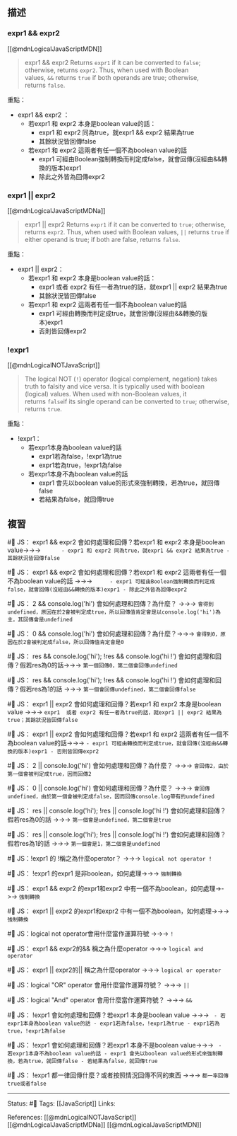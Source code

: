
## 描述


### expr1 && expr2 
[[@mdnLogicalJavaScriptMDN]]
> expr1 && expr2
> Returns `expr1` if it can be converted to `false`; otherwise, returns `expr2`. Thus, when used with Boolean values, `&&` returns `true` if both operands are true; otherwise, returns `false`.



重點：
- expr1 && expr2 ：
	- 若expr1 和 expr2 本身是boolean value的話：
		- expr1 和 expr2 同為true，就expr1 && expr2 結果為true
		- 其餘狀況皆回傳false
	- 若expr1 和 expr2 這兩者有任一個不為boolean value的話
		- expr1 可經由Boolean強制轉換而判定成false，就會回傳(沒經由&&轉換的版本)expr1
		- 除此之外皆為回傳expr2

### expr1 || expr2
[[@mdnLogicalJavaScriptMDNa]]
> expr1 || expr2
> Returns `expr1` if it can be converted to `true`; otherwise, returns `expr2`. Thus, when used with Boolean values, `||` returns `true` if either operand is true; if both are false, returns `false`.

重點：
- expr1 || expr2：
	- 若expr1 和 expr2 本身是boolean value的話：
		- expr1  或者 expr2 有任一者為true的話，就expr1 || expr2 結果為true
		- 其餘狀況皆回傳false
	- 若expr1 和 expr2 這兩者有任一個不為boolean value的話
		- expr1 可經由轉換而判定成true，就會回傳(沒經由&&轉換的版本)expr1
		- 否則皆回傳expr2


### !expr1

[[@mdnLogicalNOTJavaScript]]
> The logical NOT (`!`) operator (logical complement, negation) takes truth to falsity and vice versa. It is typically used with boolean (logical) values. When used with non-Boolean values, it returns `false`if its single operand can be converted to `true`; otherwise, returns `true`.


重點：
- !expr1：
	- 若expr1本身為boolean value的話
		- expr1若為false，!expr1為true
		- expr1若為true，!expr1為false
	- 若expr1本身不為boolean value的話
		- expr1 會先以boolean value的形式來強制轉換，若為true，就回傳false
		- 若結果為false，就回傳true

## 複習
#🧠 JS： expr1 && expr2 會如何處理和回傳？若expr1 和 expr2 本身是boolean value->->-> `		- expr1 和 expr2 同為true，就expr1 && expr2 結果為true - 其餘狀況皆回傳false`
<!--SR:!2022-12-06,20,250-->

#🧠 JS： expr1 && expr2 會如何處理和回傳？若expr1 和 expr2 這兩者有任一個不為boolean value的話 ->->-> `		- expr1 可經由Boolean強制轉換而判定成false，就會回傳(沒經由&&轉換的版本)expr1 - 除此之外皆為回傳expr2`
<!--SR:!2022-11-19,10,250-->

#🧠 JS： 2 && console.log('hi') 會如何處理和回傳？為什麼？ ->->-> `會得到undefined，原因在於2會被判定成true，所以回傳值肯定會是以console.log('hi')為主，其回傳會是undefined`
<!--SR:!2022-11-19,10,250-->


#🧠 JS： 0 && console.log('hi') 會如何處理和回傳？為什麼？->->-> `會得到0，原因在於2會被判定成false，所以回傳值肯定會是0`
<!--SR:!2022-11-18,9,250-->

#🧠 JS： res && console.log('hi');  !res && console.log('hi !') 會如何處理和回傳？假若res為0的話->->-> `第一個回傳0，第二個會回傳undefined`
<!--SR:!2022-11-19,10,250-->


#🧠 JS： res && console.log('hi');  !res && console.log('hi !') 會如何處理和回傳？假若res為1的話 ->->-> `第一個會回傳undefined，第二個會回傳false`
<!--SR:!2022-12-05,19,250-->



#🧠  JS： expr1 || expr2 會如何處理和回傳？若expr1 和 expr2 本身是boolean value ->->-> `expr1  或者 expr2 有任一者為true的話，就expr1 || expr2 結果為true；其餘狀況皆回傳false`
<!--SR:!2022-11-19,10,250-->

#🧠 JS： expr1 || expr2 會如何處理和回傳？若expr1 和 expr2 這兩者有任一個不為boolean value的話->->-> `- expr1 可經由轉換而判定成true，就會回傳(沒經由&&轉換的版本)expr1 - 否則皆回傳expr2`
<!--SR:!2022-11-19,10,250-->

#🧠 JS： 2 || console.log('hi') 會如何處理和回傳？為什麼？ ->->-> `會回傳2，由於第一個會被判定成true，因而回傳2`
<!--SR:!2022-11-18,9,250-->

#🧠 JS： 0 || console.log('hi') 會如何處理和回傳？為什麼？ ->->-> `會回傳undefined，由於第一個會被判定成false，因而回傳console.log帶有的undefined`
<!--SR:!2022-11-19,10,250-->

#🧠 JS： res || console.log('hi');  !res || console.log('hi !') 會如何處理和回傳？假若res為0的話 ->->-> `第一個會是undefined，第二個會是true`
<!--SR:!2022-12-10,23,250-->

#🧠 JS： res || console.log('hi');  !res || console.log('hi !') 會如何處理和回傳？假若res為1的話 ->->-> `第一個會是1，第二個會是undefined`
<!--SR:!2022-12-09,22,250-->


#🧠 JS：!expr1 的 !稱之為什麼operator？ ->->-> `logical not operator !`
<!--SR:!2022-12-08,21,250-->

#🧠 JS： !expr1  的expr1 是非boolean，如何處理->->-> `強制轉換`
<!--SR:!2022-12-06,20,250-->

#🧠 JS： expr1 && expr2  的expr1和expr2 中有一個不為boolean，如何處理->->-> `強制轉換`
<!--SR:!2022-12-04,18,250-->

#🧠 JS： expr1 || expr2  的expr1和expr2 中有一個不為boolean，如何處理->->-> `強制轉換`
<!--SR:!2022-11-19,10,250-->


#🧠 JS：logical not operator會用什麼當作運算符號 ->->-> `!`
<!--SR:!2022-11-18,9,250-->

#🧠 JS： expr1 && expr2的&& 稱之為什麼operator ->->-> `logical and operator`
<!--SR:!2022-12-10,23,250-->

#🧠 JS： expr1 || expr2的|| 稱之為什麼operator ->->-> `logical or operator`
<!--SR:!2022-12-05,19,250-->

#🧠 JS：logical "OR" operator 會用什麼當作運算符號？ ->->-> `||`
<!--SR:!2022-11-19,10,250-->


#🧠 JS：logical "And" operator 會用什麼當作運算符號？ ->->-> `&&`
<!--SR:!2022-11-19,10,250-->

#🧠 JS： !expr1 會如何處理和回傳？若expr1 本身是boolean value ->->-> `	- 若expr1本身為boolean value的話 - expr1若為false，!expr1為true - expr1若為true，!expr1為false`
<!--SR:!2022-11-18,9,250-->


#🧠 JS： !expr1 會如何處理和回傳？若expr1 本身不是boolean value->->-> `	- 若expr1本身不為boolean value的話 - expr1 會先以boolean value的形式來強制轉換，若為true，就回傳false - 若結果為false，就回傳true`
<!--SR:!2022-12-04,18,250-->

#🧠 JS： !expr1 都一律回傳什麼？或者按照情況回傳不同的東西 ->->-> `都一率回傳true或者false`
<!--SR:!2022-12-08,21,250-->

---
Status: #🌱 
Tags:
[[JavaScript]]
Links:

References:
[[@mdnLogicalNOTJavaScript]]
[[@mdnLogicalJavaScriptMDNa]]
[[@mdnLogicalJavaScriptMDN]]